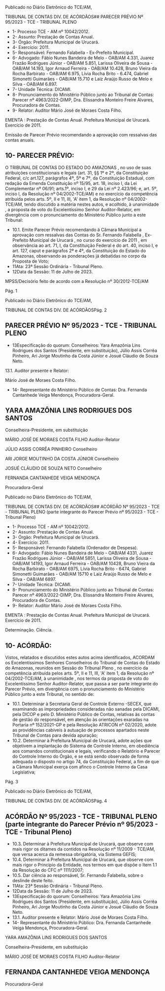 Publicado  no  Diário  Eletrônico do TCE/AM,

TRIBUNAL DE CONTAS DIV. DE ACÓRDÃOS## PARECER PRÉVIO Nº 95/2023 - TCE - TRIBUNAL PLENO

- 1- Processo TCE - AM nº 10042/2012.
- 2- Assunto: Prestação de Contas Anual.
- 3- Órgão: Prefeitura Municipal de Urucará.
- 4- Exercício: 2011.
- 5- Responsável: Fernando Falabella - Ex-Prefeito Municipal.
- 6- Advogado: Fábio Nunes Bandeira de Melo - OAB/AM 4.331, Juarez Frazão Rodrigues Júnior  -  OAB/AM  5.851,  Larissa  Oliveira  de  Sousa  -  OAB/AM  14.193,  Igor  Arnaud Ferreira  -  OAB/AM  10.428,  Bruno  Vieira  da  Rocha  Barbirato  -  OAB/AM  6.975,  Lívia Rocha  Brito  -  6.474,  Gabriel  Simonetti  Guimarães  -  OAB/AM  15.710  e  Laiz  Araújo Russo de Melo e Silva - OAB/AM 6.897.
- 7- Unidade Técnica: DICAMI.
- 8- Pronunciamento  do  Ministério  Público  junto  ao  Tribunal  de  Contas: Parecer  nº 4963/2022-DIMP, Dra. Elissandra Monteiro Freire Alvares, Procuradora de Contas.
- 9- Relator: Auditor Mário José de Moraes Costa Filho.

EMENTA :  Prestação  de  Contas  Anual.    Prefeitura Municipal de Urucará.  Exercício de 2011.

Emissão de Parecer Prévio recomendando a aprovação com ressalvas das contas anuais.

## 10-  PARECER PRÉVIO:

O  TRIBUNAL  DE  CONTAS  DO  ESTADO  DO  AMAZONAS ,  no  uso  de  suas atribuições  constitucionais  e  legais  (art.  31,  §§  1º  e  2º,  da  Constituição  Federal,  c/c art.127,  parágrafos  4º,  5º  e  7º,  da  Constituição  Estadual,  com  redação  da  Emenda Constituição nº 15/95, art. 18, inciso I, da Lei Complementar nº 06/91; arts.1º, inciso I, e 29  da  Lei  nº  2.423/96;  e,  art.  5º,  inciso  I,  da  Resolução  nº  04/2002-TCE/AM)  e  no exercício da competência atribuída pelos arts. 5º, II e 11, III, 'A' item 1, da Resolução nº 04/2002-TCE/AM, tendo discutido a matéria nestes autos, e acolhido, à unanimidade , a proposta  de  voto  do  Excelentíssimo  Senhor  Auditor-Relator, em  divergência com  o pronunciamento do Ministério Público junto a este Tribunal:

- 10.1. Emite  Parecer  Prévio  recomendando  à  Câmara  Municipal  a aprovação com ressalvas das  Contas  do Sr.  Fernando Falabella , Ex-Prefeito Municipal de Urucará , no curso do exercício de 2011 , em observância ao art. 71, I, da Constituição Federal e do art. 40, inciso I, e art. 127, caput e parágrafos 2º e 4º, da Constituição do Estado do Amazonas,  observando  as  ponderações  já  debatidas  no  corpo  da Proposta de Voto;
- 11Ata: 23ª Sessão Ordinária - Tribunal Pleno.
- 12Data da Sessão: 11 de Julho de 2023.

MPSS/Decisório feito de acordo com a Resolução nº 30/2012-TCE/AM

Pág. 1

Publicado  no  Diário  Eletrônico do TCE/AM,

TRIBUNAL DE CONTAS DIV. DE ACÓRDÃOSPág. 2

## PARECER PRÉVIO Nº 95/2023 - TCE - TRIBUNAL PLENO

- 13Especificação  do  quorum: Conselheiros: Yara  Amazônia  Lins  Rodrigues  dos Santos (Presidente, em substituição), Júlio Assis Corrêa Pinheiro, Ari Jorge Moutinho da Costa Júnior e Josué Cláudio de Souza Neto.

13.1. Auditor presente e Relator:

Mário José de Moraes Costa Filho.

- 14-  Representante do Ministério Público de Contas: Dra. Fernanda Cantanhede Veiga Mendonça, Procuradora-Geral.

## YARA AMAZÔNIA LINS RODRIGUES DOS SANTOS

Conselheira-Presidente, em substituição

MÁRIO JOSÉ DE MORAES COSTA FILHO Auditor-Relator

JÚLIO ASSIS CORRÊA PINHEIRO Conselheiro

ARI JORGE MOUTINHO DA COSTA JÚNIOR Conselheiro

JOSUÉ CLÁUDIO DE SOUZA NETO Conselheiro

FERNANDA CANTANHEDE VEIGA MENDONÇA

Procuradora-Geral

Publicado  no  Diário  Eletrônico do TCE/AM,

TRIBUNAL DE CONTAS DIV. DE ACÓRDÃOS## ACÓRDÃO Nº 95/2023 - TCE - TRIBUNAL PLENO (parte integrante do Parecer Prévio nº 95/2023 - TCE - Tribunal Pleno)

- 1- Processo TCE - AM nº 10042/2012.
- 2- Assunto: Prestação de Contas Anual.
- 3- Órgão: Prefeitura Municipal de Urucará.
- 4- Exercício: 2011.
- 5- Responsável: Fernando Falabella (Ordenador de Despesa).
- 6- Advogado: Fábio Nunes Bandeira de Melo - OAB/AM 4331, Juarez Frazão Rodrigues Júnior  -  OAB/AM  5851,  Larissa  Oliveira  de  Sousa  -  OAB/AM  14193,  Igor  Arnaud Ferreira  -  OAB/AM  10428,  Bruno  Vieira  da  Rocha  Barbirato  -  OAB/AM  6975,  Lívia Rocha Brito - 6474, Gabriel Simonetti Guimarães - OAB/AM 15710 e Laiz Araújo Russo de Melo e Silva - OAB/AM 6897.
- 7- Unidade Técnica: DICAMI.
- 8- Pronunciamento  do  Ministério  Público  junto  ao  Tribunal  de  Contas: Parecer  nº 4963/2022-DIMP, Dra. Elissandra Monteiro Freire Alvares, Procuradora de Contas.
- 9- Relator: Auditor Mário José de Moraes Costa Filho.

EMENTA :  Prestação  de  Contas  Anual.    Prefeitura Municipal de Urucará. Exercício de 2011.

Determinação. Ciência.

## 10-  ACÓRDÃO:

Vistos, relatados e discutidos estes autos acima identificados, ACORDAM os Excelentíssimos Senhores Conselheiros do Tribunal de Contas do Estado do Amazonas, reunidos em Sessão do Tribunal Pleno , no exercício da competência atribuída pelos arts. 5º, II e 11, III, 'A' item 1, da Resolução nº 04/2002-TCE/AM, à unanimidade , nos termos da  proposta  de  voto  do  Excelentíssimo  Senhor  Auditor-Relator,  que  passa  a  ser  parte integrante  do  Parecer  Prévio, em  divergência com  o  pronunciamento  do  Ministério Público junto a este Tribunal, no sentido de:

- 10.1. Determinar à Secretaria Geral de Controle Externo -SECEX, que examinando  as  impropriedades  consideradas  não  sanadas  pela DICAMI, pela DICOP e pelo D. Ministério Público de Contas, relativas às  contas  de  gestão  do  responsável,  em  atenção  às  orientações exaradas na Portaria nº 152/2021-GP e pela Resolução ATRICON nº 02/2020,  adote  as  providências  cabíveis  à  autuação  de  processos apartados neste Tribunal de Contas para devida apuração;
- 10.2. Determinar à Prefeitura Municipal de  Urucará, adote  ações  que objetivem a implantação do Sistema de Controle Interno, em obediência aos  comandos  constitucionais  e  legais,  verificando o Relatório e Parecer do Controle Interno do Órgão, e se está sendo observado de forma adequada o disposto no artigo 74, da Constituição Federal, a fim de  que  a  Câmara  Municipal  exerça  com  afinco  o  Controle  Interno  da Casa Legislativa;

Pág. 3

Publicado  no  Diário  Eletrônico do TCE/AM,

TRIBUNAL DE CONTAS DIV. DE ACÓRDÃOSPág. 4

## ACÓRDÃO Nº 95/2023 - TCE - TRIBUNAL PLENO (parte integrante do Parecer Prévio nº 95/2023 - TCE - Tribunal Pleno)

- 10.3. Determinar à Prefeitura Municipal de Urucará, que observe com mais rigor os ditames da contidos na Resolução nº 11/2009 - TCE/AM, que versa acerca da remessa obrigatória, via Sistema GEFIS;
- 10.4. Determinar à Prefeitura Municipal de Urucará, que observe com mais rigor o Princípio da Entidade, nos termos em que dispõe o Item 1.1 da Resolução do CFC nº 1111/2007;
- 10.5. Dar ciência ao responsável, Sr. Fernando Falabella, sobre o deslinde deste feito.
- 11Ata: 23ª Sessão Ordinária - Tribunal Pleno.
- 12Data da Sessão: 11 de Julho de 2023.
- 13Especificação  do  quorum: Conselheiros: Yara  Amazônia  Lins  Rodrigues  dos Santos (Presidente, em substituição), Júlio Assis Corrêa Pinheiro, Ari Jorge Moutinho da Costa Júnior e Josué Cláudio de Souza Neto.
- 13.1. Auditor presente e Relator: Mário José de Moraes Costa Filho.
- 14-  Representante do Ministério Público: Dra. Fernanda Cantanhede Veiga Mendonça, Procuradora-Geral.

YARA AMAZÔNIA LINS RODRIGUES DOS SANTOS

Conselheira-Presidente, em substituição

MÁRIO JOSÉ DE MORAES COSTA FILHO Auditor-Relator

## FERNANDA CANTANHEDE VEIGA MENDONÇA

Procuradora-Geral